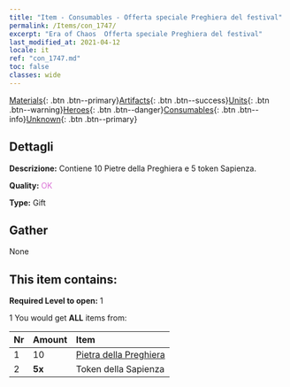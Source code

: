```yaml
---
title: "Item - Consumables - Offerta speciale Preghiera del festival"
permalink: /Items/con_1747/
excerpt: "Era of Chaos  Offerta speciale Preghiera del festival"
last_modified_at: 2021-04-12
locale: it
ref: "con_1747.md"
toc: false
classes: wide
---
```

 [Materials](/it/Items/){: .btn .btn--primary}[Artifacts](/it/Items/Artifacts/){: .btn .btn--success}[Units](/it/Items/Units/){: .btn .btn--warning}[Heroes](/it/Items/Heroes/){: .btn .btn--danger}[Consumables](/it/Items/Consumables/){: .btn .btn--info}[Unknown](/it/Items/Unknown/){: .btn .btn--primary}

## Dettagli
 **Descrizione:** Contiene 10 Pietre della Preghiera e 5 token Sapienza.

 **Quality:** <span style="color: #DA70D6">OK</span>

 **Type:** Gift

## Gather

  None

## This item contains:

 **Required Level to open:** 1

 1 You would get **ALL** items  from:

  | Nr | Amount |     Item    |
  |:---|:-------|:------------|
  | 1 | 10 | [Pietra della Preghiera](/it/Items/con_971/) | 
  | 2 |  **5x** | Token della Sapienza |  | 

